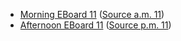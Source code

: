 * [Morning EBoard 11](../eboards.am/eboard.11.html)
  ([Source a.m. 11](../eboards.am/eboard.11.md))
* [Afternoon EBoard 11](../eboards.pm/eboard.11.html)
  ([Source p.m. 11](../eboards.pm/eboard.11.md))
